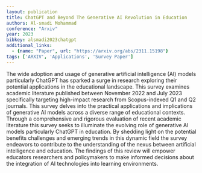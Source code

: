```yaml
---
layout: publication
title: ChatGPT and Beyond The Generative AI Revolution in Education
authors: Al-smadi Mohammad
conference: "Arxiv"
year: 2023
bibkey: alsmadi2023chatgpt
additional_links:
  - {name: "Paper", url: "https://arxiv.org/abs/2311.15198"}
tags: ['ARXIV', 'Applications', 'Survey Paper']
---
```

The wide adoption and usage of generative artificial intelligence (AI) models particularly ChatGPT has sparked a surge in research exploring their potential applications in the educational landscape. This survey examines academic literature published between November 2022 and July 2023 specifically targeting high-impact research from Scopus-indexed Q1 and Q2 journals. This survey delves into the practical applications and implications of generative AI models across a diverse range of educational contexts. Through a comprehensive and rigorous evaluation of recent academic literature this survey seeks to illuminate the evolving role of generative AI models particularly ChatGPT in education. By shedding light on the potential benefits challenges and emerging trends in this dynamic field the survey endeavors to contribute to the understanding of the nexus between artificial intelligence and education. The findings of this review will empower educators researchers and policymakers to make informed decisions about the integration of AI technologies into learning environments.
